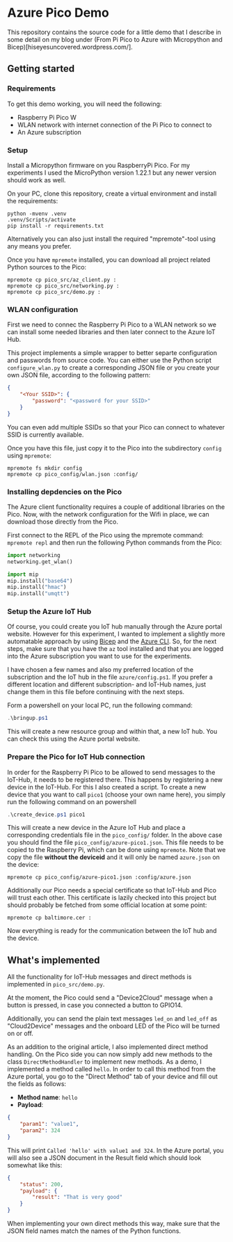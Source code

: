# Azure Pico Demo

This repository contains the source code for a little demo that I describe in some detail on my blog under (From Pi Pico to Azure with Micropython and Bicep)[hiseyesuncovered.wordpress.com/].

## Getting started

### Requirements

To get this demo working, you will need the following:

 - Raspberry Pi Pico W
 - WLAN network with internet connection of the Pi Pico to connect to
 - An Azure subscription

### Setup

Install a Micropython firmware on you RaspberryPi Pico. For my experiments I used the
MicroPython version 1.22.1 but any newer version should work as well.

On your PC, clone this repository, create a virtual environment and install the
requirements:

```
python -mvenv .venv
.venv/Scripts/activate
pip install -r requirements.txt
```

Alternatively you can also just install the required "mpremote"-tool using any means
you prefer.

Once you have `mpremote` installed, you can download all project related Python sources
to the Pico:

```
mpremote cp pico_src/az_client.py :
mpremote cp pico_src/networking.py :
mpremote cp pico_src/demo.py :
```

### WLAN configuration

First we need to connec the Raspberry Pi Pico to a WLAN network so we can install some
needed libraries and then later connect to the Azure IoT Hub.

This project implements a simple wrapper to better separte configuration and passwords
from source code. You can either use the Python script `configure_wlan.py` to create
a corresponding JSON file or you create your own JSON file, according to the following
pattern:

```json
{
    "<Your SSID>": {
        "password": "<password for your SSID>"
    }
}
```

You can even add multiple SSIDs so that your Pico can connect to whatever SSID is currently available.

Once you have this file, just copy it to the Pico into the subdirectory `config` using `mpremote`:

```
mpremote fs mkdir config
mpremote cp pico_config/wlan.json :config/
```

### Installing depdencies on the Pico

The Azure client functionality requires a couple of additional libraries on the Pico. Now, with the
network configuration for the Wifi in place, we can download those directly from the Pico.

First connect to the REPL of the Pico using the mpremote command: `mpremote repl` and then run the
following Python commands from the Pico:

```python
import networking
networking.get_wlan()

import mip
mip.install("base64")
mip.install("hmac")
mip.install("umqtt")
```

### Setup the Azure IoT Hub

Of course, you could create you IoT hub manually through the Azure portal website. However for this
experiment, I wanted to implement a slightly more automatable approach by using 
[Bicep](https://learn.microsoft.com/en-us/azure/azure-resource-manager/bicep/overview?tabs=bicep) and 
the [Azure CLI](https://learn.microsoft.com/en-us/cli/azure/install-azure-cli). So, for the next
steps, make sure that you have the `az` tool installed and that you are logged into the Azure
subscription you want to use for the experiments.

I have chosen a few names and also my preferred location of the subscription and the IoT hub in the
file `azure/config.ps1`. If you prefer a different location and different subscription- and IoT-Hub
names, just change them in this file before continuing with the next steps.

Form a powershell on your local PC, run the following command:

```powershell
.\bringup.ps1
```

This will create a new resource group and within that, a new IoT hub. You can check this using the
Azure portal website.

### Prepare the Pico for IoT Hub connection

In order for the Raspberry Pi Pico to be allowed to send messages to the IoT-Hub, it needs to be
registered there. This happens by registering a new device in the IoT-Hub. For this I also created
a script. To create a new device that you want to call `pico1` (choose your own name here), you
simply run the following command on an powershell

```powershell
.\create_device.ps1 pico1
```

This will create a new device in the Azure IoT Hub and place a corresponding credentials file in
the `pico_config/` folder. In the above case you should find the file `pico_config/azure-pico1.json`.
This file needs to be copied to the Raspberry Pi, which can be done using `mpremote`. Note that we
copy the file **without the deviceid** and it will only be named `azure.json` on the device:

```
mpremote cp pico_config/azure-pico1.json :config/azure.json
```

Additionally our Pico needs a special certificate so that IoT-Hub and Pico will trust each other.
This certificate is lazily checked into this project but should probably be fetched from some
official location at some point:

```
mpremote cp baltimore.cer :
```

Now everything is ready for the communication between the IoT hub and the device.

## What's implemented

All the functionality for IoT-Hub messages and direct methods is implemented in
`pico_src/demo.py`.

At the moment, the Pico could send a "Device2Cloud" message when a button is
pressed, in case you connected a button to GPIO14.

Additionally, you can send the plain text messages `led_on` and `led_off` as
"Cloud2Device" messages and the onboard LED of the Pico will be turned on or
off.

As an addition to the original article, I also implemented direct method
handling. On the Pico side you can now simply add new methods to the class
`DirectMethodHandler` to implement new methods. As a demo, I implemented a
method called `hello`. In order to call this method from the Azure portal,
you go to the "Direct Method" tab of your device and fill out the fields as
follows:

 - **Method name**: `hello`
 - **Payload**: 
```json
{
    "param1": "value1",
    "param2": 324
}
```

This will print `Called 'hello' with value1 and 324`. In the Azure portal,
you will also see a JSON document in the Result field which should look
somewhat like this:

```json
{
    "status": 200,
    "payload": {
        "result": "That is very good"
    }
}
```


When implementing your own direct methods this way, make sure that the JSON
field names match the names of the Python functions.
